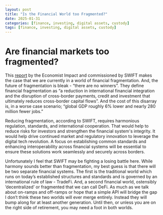```yaml
---
layout: post
title: "Is the Financial World too Fragmented?"
date: 2025-01-31
categories: [finance, investing, digital assets, custody]
tags: [finance, investing, digital assets, custody]
---
```


# Are financial markets too fragmented? 

This [report](https://impact.economist.com/projects/cost-of-fragmentation/) by the Economist Impact and commissioned by SWIFT makes the case that we are currently in a world of financial fragmentation. And, the future of fragmentation is bleak - “there are no winners”. They define financial fragmentation as “a reduction in international financial integration and the disruption of cross-border payments, credit and investment that ultimately reduces cross-border capital flows”. And the cost of this disarray is, in a worse case scenario; “global GDP roughly 6% lower and nearly 280 million fewer jobs.”    

Reducing fragmentation, according to SWIFT, requires harmonious regulation, standards, and international cooperation. That would help to reduce risks for investors and strengthen the financial system's integrity. It would help drive continued market and regulatory innovation to leverage the digital tech revolution. A focus on establishing common standards and enhancing interoperability across financial systems will be essential to ensure these solutions work seamlessly and securely across borders.

Unfortunately I feel that SWIFT may be fighting a losing battle here. While harmony sounds better than fragmentation, my best guess is that there will be two separate financial systems. The first is the traditional world which runs on today’s established structures and standards and is governed by an international rule of law - TradeFi. And, a second financial world, ostensibly ‘decentralized’ or fragmented that we can call DeFi. As much as we talk about on-ramps and off-ramps or hope that a simple API will bridge the gap I don’t think these two worlds will ever merge entirely. Instead they will bump along for at least another generation. Until then, or unless you are on the right side of retirement, you may need a foot in both worlds. 

